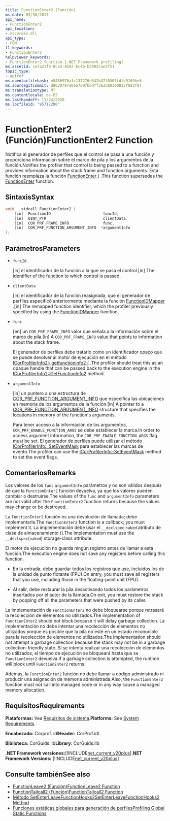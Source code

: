 ```yaml
---
title: FunctionEnter2 (Función)
ms.date: 03/30/2017
api_name:
- FunctionEnter2
api_location:
- mscorwks.dll
api_type:
- COM
f1_keywords:
- FunctionEnter2
helpviewer_keywords:
- FunctionEnter2 function [.NET Framework profiling]
ms.assetid: ce7a21f9-0ca3-4b92-bc4b-bb803cae3f51
topic_type:
- apiref
ms.openlocfilehash: e8466970a1c137276e842b37f0305fdfd9169be6
ms.sourcegitcommit: d8020797a6657d0fbbdff362b80300815f682f94
ms.translationtype: MT
ms.contentlocale: es-ES
ms.lasthandoff: 11/24/2020
ms.locfileid: "95717290"
---
```

# <a name="functionenter2-function"></a><span data-ttu-id="dbc03-102">FunctionEnter2 (Función)</span><span class="sxs-lookup"><span data-stu-id="dbc03-102">FunctionEnter2 Function</span></span>

<span data-ttu-id="dbc03-103">Notifica al generador de perfiles que el control se pasa a una función y proporciona información sobre el marco de pila y los argumentos de la función.</span><span class="sxs-lookup"><span data-stu-id="dbc03-103">Notifies the profiler that control is being passed to a function and provides information about the stack frame and function arguments.</span></span> <span data-ttu-id="dbc03-104">Esta función reemplaza la función [FunctionEnter (](functionenter-function.md) .</span><span class="sxs-lookup"><span data-stu-id="dbc03-104">This function supersedes the [FunctionEnter](functionenter-function.md) function.</span></span>  
  
## <a name="syntax"></a><span data-ttu-id="dbc03-105">Sintaxis</span><span class="sxs-lookup"><span data-stu-id="dbc03-105">Syntax</span></span>  
  
```cpp  
void __stdcall FunctionEnter2 (  
    [in]  FunctionID                       funcId,
    [in]  UINT_PTR                         clientData,
    [in]  COR_PRF_FRAME_INFO               func,
    [in]  COR_PRF_FUNCTION_ARGUMENT_INFO  *argumentInfo  
);  
```  
  
## <a name="parameters"></a><span data-ttu-id="dbc03-106">Parámetros</span><span class="sxs-lookup"><span data-stu-id="dbc03-106">Parameters</span></span>

- `funcId`

  <span data-ttu-id="dbc03-107">\[in] el identificador de la función a la que se pasa el control.</span><span class="sxs-lookup"><span data-stu-id="dbc03-107">\[in] The identifier of the function to which control is passed.</span></span>

- `clientData`

  <span data-ttu-id="dbc03-108">\[in] el identificador de la función reasignada, que el generador de perfiles especificó anteriormente mediante la función [FunctionIDMapper](functionidmapper-function.md) .</span><span class="sxs-lookup"><span data-stu-id="dbc03-108">\[in] The remapped function identifier, which the profiler previously specified by using the [FunctionIDMapper](functionidmapper-function.md) function.</span></span>
  
- `func`

  <span data-ttu-id="dbc03-109">\[en] un `COR_PRF_FRAME_INFO` valor que señala a la información sobre el marco de pila.</span><span class="sxs-lookup"><span data-stu-id="dbc03-109">\[in] A `COR_PRF_FRAME_INFO` value that points to information about the stack frame.</span></span>
  
  <span data-ttu-id="dbc03-110">El generador de perfiles debe tratarlo como un identificador opaco que se puede devolver al motor de ejecución en el método [ICorProfilerInfo2:: getfunctioninfo2 (](icorprofilerinfo2-getfunctioninfo2-method.md) .</span><span class="sxs-lookup"><span data-stu-id="dbc03-110">The profiler should treat this as an opaque handle that can be passed back to the execution engine in the [ICorProfilerInfo2::GetFunctionInfo2](icorprofilerinfo2-getfunctioninfo2-method.md) method.</span></span>  
  
- `argumentInfo`

  <span data-ttu-id="dbc03-111">\[in] un puntero a una estructura de [COR_PRF_FUNCTION_ARGUMENT_INFO](cor-prf-function-argument-info-structure.md) que especifica las ubicaciones en memoria de los argumentos de la función.</span><span class="sxs-lookup"><span data-stu-id="dbc03-111">\[in] A pointer to a [COR_PRF_FUNCTION_ARGUMENT_INFO](cor-prf-function-argument-info-structure.md) structure that specifies the locations in memory of the function's arguments.</span></span>

  <span data-ttu-id="dbc03-112">Para tener acceso a la información de los argumentos, `COR_PRF_ENABLE_FUNCTION_ARGS` se debe establecer la marca.</span><span class="sxs-lookup"><span data-stu-id="dbc03-112">In order to access argument information, the `COR_PRF_ENABLE_FUNCTION_ARGS` flag must be set.</span></span> <span data-ttu-id="dbc03-113">El generador de perfiles puede utilizar el método [ICorProfilerInfo:: SetEventMask](icorprofilerinfo-seteventmask-method.md) para establecer las marcas de evento.</span><span class="sxs-lookup"><span data-stu-id="dbc03-113">The profiler can use the [ICorProfilerInfo::SetEventMask](icorprofilerinfo-seteventmask-method.md) method to set the event flags.</span></span>

## <a name="remarks"></a><span data-ttu-id="dbc03-114">Comentarios</span><span class="sxs-lookup"><span data-stu-id="dbc03-114">Remarks</span></span>  

 <span data-ttu-id="dbc03-115">Los valores de los `func` `argumentInfo` parámetros y no son válidos después de que la `FunctionEnter2` función devuelva, ya que los valores pueden cambiar o destruirse.</span><span class="sxs-lookup"><span data-stu-id="dbc03-115">The values of the `func` and `argumentInfo` parameters are not valid after the `FunctionEnter2` function returns because the values may change or be destroyed.</span></span>  
  
 <span data-ttu-id="dbc03-116">La `FunctionEnter2` función es una devolución de llamada; debe implementarla.</span><span class="sxs-lookup"><span data-stu-id="dbc03-116">The `FunctionEnter2` function is a callback; you must implement it.</span></span> <span data-ttu-id="dbc03-117">La implementación debe usar el `__declspec` `naked` atributo de clase de almacenamiento ().</span><span class="sxs-lookup"><span data-stu-id="dbc03-117">The implementation must use the `__declspec`(`naked`) storage-class attribute.</span></span>  
  
 <span data-ttu-id="dbc03-118">El motor de ejecución no guarda ningún registro antes de llamar a esta función.</span><span class="sxs-lookup"><span data-stu-id="dbc03-118">The execution engine does not save any registers before calling this function.</span></span>  
  
- <span data-ttu-id="dbc03-119">En la entrada, debe guardar todos los registros que use, incluidos los de la unidad de punto flotante (FPU).</span><span class="sxs-lookup"><span data-stu-id="dbc03-119">On entry, you must save all registers that you use, including those in the floating-point unit (FPU).</span></span>  
  
- <span data-ttu-id="dbc03-120">Al salir, debe restaurar la pila desactivando todos los parámetros insertados por el autor de la llamada.</span><span class="sxs-lookup"><span data-stu-id="dbc03-120">On exit, you must restore the stack by popping off all the parameters that were pushed by its caller.</span></span>  
  
 <span data-ttu-id="dbc03-121">La implementación de `FunctionEnter2` no debe bloquearse porque retrasará la recolección de elementos no utilizados.</span><span class="sxs-lookup"><span data-stu-id="dbc03-121">The implementation of `FunctionEnter2` should not block because it will delay garbage collection.</span></span> <span data-ttu-id="dbc03-122">La implementación no debe intentar una recolección de elementos no utilizados porque es posible que la pila no esté en un estado reconocible para la recolección de elementos no utilizados.</span><span class="sxs-lookup"><span data-stu-id="dbc03-122">The implementation should not attempt a garbage collection because the stack may not be in a garbage collection-friendly state.</span></span> <span data-ttu-id="dbc03-123">Si se intenta realizar una recolección de elementos no utilizados, el tiempo de ejecución se bloqueará hasta que se `FunctionEnter2` devuelva.</span><span class="sxs-lookup"><span data-stu-id="dbc03-123">If a garbage collection is attempted, the runtime will block until `FunctionEnter2` returns.</span></span>  
  
 <span data-ttu-id="dbc03-124">Además, la `FunctionEnter2` función no debe llamar a código administrado ni producir una asignación de memoria administrada.</span><span class="sxs-lookup"><span data-stu-id="dbc03-124">Also, the `FunctionEnter2` function must not call into managed code or in any way cause a managed memory allocation.</span></span>  
  
## <a name="requirements"></a><span data-ttu-id="dbc03-125">Requisitos</span><span class="sxs-lookup"><span data-stu-id="dbc03-125">Requirements</span></span>  

 <span data-ttu-id="dbc03-126">**Plataformas:** Vea [Requisitos de sistema](../../get-started/system-requirements.md).</span><span class="sxs-lookup"><span data-stu-id="dbc03-126">**Platforms:** See [System Requirements](../../get-started/system-requirements.md).</span></span>  
  
 <span data-ttu-id="dbc03-127">**Encabezado:** Corprof. idl</span><span class="sxs-lookup"><span data-stu-id="dbc03-127">**Header:** CorProf.idl</span></span>  
  
 <span data-ttu-id="dbc03-128">**Biblioteca:** CorGuids.lib</span><span class="sxs-lookup"><span data-stu-id="dbc03-128">**Library:** CorGuids.lib</span></span>  
  
 <span data-ttu-id="dbc03-129">**.NET Framework versiones:**[!INCLUDE[net_current_v20plus](../../../../includes/net-current-v20plus-md.md)]</span><span class="sxs-lookup"><span data-stu-id="dbc03-129">**.NET Framework Versions:** [!INCLUDE[net_current_v20plus](../../../../includes/net-current-v20plus-md.md)]</span></span>  
  
## <a name="see-also"></a><span data-ttu-id="dbc03-130">Consulte también</span><span class="sxs-lookup"><span data-stu-id="dbc03-130">See also</span></span>

- [<span data-ttu-id="dbc03-131">FunctionLeave2 (Función)</span><span class="sxs-lookup"><span data-stu-id="dbc03-131">FunctionLeave2 Function</span></span>](functionleave2-function.md)
- [<span data-ttu-id="dbc03-132">FunctionTailcall2 (Función)</span><span class="sxs-lookup"><span data-stu-id="dbc03-132">FunctionTailcall2 Function</span></span>](functiontailcall2-function.md)
- [<span data-ttu-id="dbc03-133">Método SetEnterLeaveFunctionHooks2</span><span class="sxs-lookup"><span data-stu-id="dbc03-133">SetEnterLeaveFunctionHooks2 Method</span></span>](icorprofilerinfo2-setenterleavefunctionhooks2-method.md)
- [<span data-ttu-id="dbc03-134">Funciones estáticas globales para generación de perfiles</span><span class="sxs-lookup"><span data-stu-id="dbc03-134">Profiling Global Static Functions</span></span>](profiling-global-static-functions.md)

